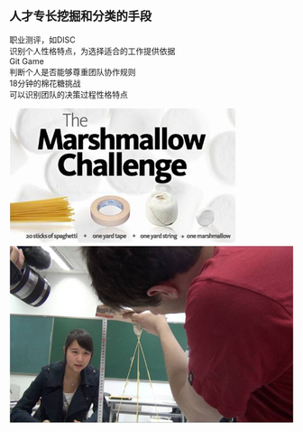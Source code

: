 ## 人才专长挖掘和分类的手段

职业测评，如DISC  
识别个人性格特点，为选择适合的工作提供依据   
Git Game  
判断个人是否能够尊重团队协作规则  
18分钟的棉花糖挑战  
可以识别团队的决策过程性格特点  

![0](00.jpg "0")  
![0](01.jpg "0")